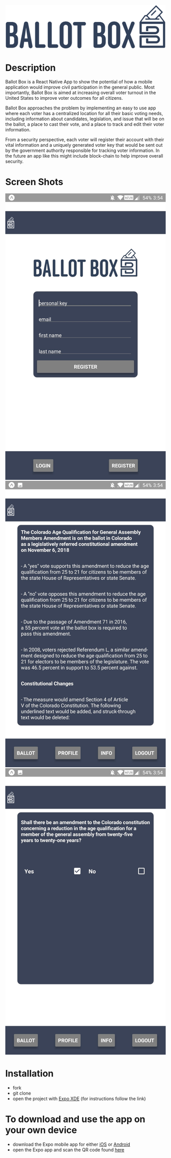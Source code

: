 ![BallotBoxLogo](./assets/ballotbox-logo-blue.png)
# Description
Ballot Box is a React Native App to show the potential of how a mobile application would improve civil participation in the general public. Most importantly, Ballot Box is aimed at increasing overall voter turnout in the United States to improve voter outcomes for all citizens.

Ballot Box approaches the problem by implementing an easy to use app where each voter has a centralized location for all their basic voting needs, including information about candidates, legislation, and issue that will be on the ballot, a place to cast their vote, and a place to track and edit their voter information.

From a security perspective, each voter will register their account with their vital information and a uniquely generated voter key that would be sent out by the government authority responsible for tracking voter information. In the future an app like this might include block-chain to help improve overall security.

# Screen Shots
![registration](./assets/screenies/registration.jpg)
![info](./assets/screenies/info.jpg)
![info](./assets/screenies/ballot.jpg)

# Installation
* fork
* git clone
* open the project with [Expo XDE](https://expo.io/tools#xde) (for instructions follow the link)

# To download and use the app on your own device
* download the Expo mobile app for either [iOS](https://itunes.apple.com/us/app/expo-client/id982107779?mt=8) or [Android](https://play.google.com/store/apps/details?id=host.exp.exponent&hl=en)
* open the Expo app and scan the QR code found [here](https://expo.io/@tyslas/ballotbox)
